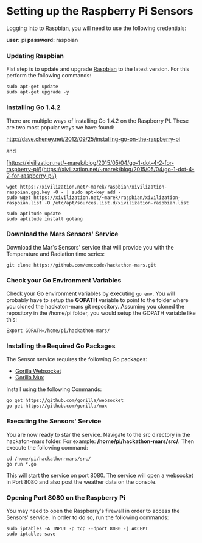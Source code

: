 # Setting up the Raspberry Pi Sensors

Logging into to [Raspbian](http://www.raspbian.org/), you will need to use the following credentials:

**user:** pi
**password:** raspbian

### Updating Raspbian

Fist step is to update and upgrade [Raspbian](http://www.raspbian.org/) to the latest version. For this perform the following commands: 
    
    sudo apt-get update
    sudo apt-get upgrade -y
    

### Installing Go 1.4.2 

There are multiple ways of installing Go 1.4.2 on the Raspberry PI. These are two most popular ways we have found: 

[http://dave.cheney.net/2012/09/25/installing-go-on-the-raspberry-pi ](http://dave.cheney.net/2012/09/25/installing-go-on-the-raspberry-pi )

and


[https://xivilization.net/~marek/blog/2015/05/04/go-1-dot-4-2-for-raspberry-pi/](https://xivilization.net/~marek/blog/2015/05/04/go-1-dot-4-2-for-raspberry-pi/)

    wget https://xivilization.net/~marek/raspbian/xivilization-raspbian.gpg.key -O - | sudo apt-key add -
    sudo wget https://xivilization.net/~marek/raspbian/xivilization-raspbian.list -O /etc/apt/sources.list.d/xivilization-raspbian.list
    
    sudo aptitude update
    sudo aptitude install golang


### Download the Mars Sensors' Service 

Download the Mar's Sensors' service that will provide you with the Temperature and Radiation time series: 

    git clone https://github.com/emccode/hackathon-mars.git


### Check your Go Environment Variables

Check your Go environment variables by executing `go env`. You will probably have to setup the **GOPATH** variable to point to the folder where you cloned the hackaton-mars git repository. Assuming you cloned the repository in the /home/pi folder, you would setup the GOPATH variable like this: 

    Export GOPATH=/home/pi/hackathon-mars/


### Installing the Required Go Packages

The Sensor service requires the following Go packages: 

- [Gorilla Websocket](https://github.com/gorilla/websocket)
- [Gorilla Mux](https://github.com/gorilla/mux)

Install using the following Commands: 

    go get https://github.com/gorilla/websocket
    go get https://github.com/gorilla/mux


### Executing the Sensors' Service

You are now ready to star the service. Navigate to the src directory in the hackaton-mars folder. For example: **/home/pi/hackathon-mars/src/**. Then execute the following command: 

    cd /home/pi/hackathon-mars/src/
	go run *.go 

This will start the service on port 8080. The service will open a websocket in Port 8080 and also post the weather data on the console.


### Opening Port 8080 on the Raspberry Pi 

You may need to open the Raspberry's firewall in order to access the Sensors' service. In order to do so, run the following commands: 

    sudo iptables -A INPUT -p tcp --dport 8080 -j ACCEPT
    sudo iptables-save



 